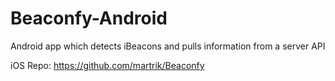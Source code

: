 # Beaconfy-Android
Android app which detects iBeacons and pulls information from a server API


iOS Repo: https://github.com/martrik/Beaconfy
